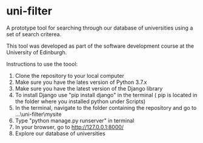 # uni-filter

A prototype tool for searching through our database of universities using a set of search criterea.

This tool was developed as part of the software development course at the University of Edinburgh.


Instructions to use the toool:
1. Clone the repository to your local computer
2. Make sure you have the lates version of Python 3.7.x
3. Make sure you have the latest version of the Django library
4. To install Django use "pip install django" in the terminal ( pip is located in the folder where you installed python under          Scripts)
5. In the terminal, navigate to the folder containing the repository and go to ...\uni-filter\mysite
6. Type "python manage.py runserver" in terminal
7. In your browser, go to http://127.0.0.1:8000/
8. Explore our database of universities
